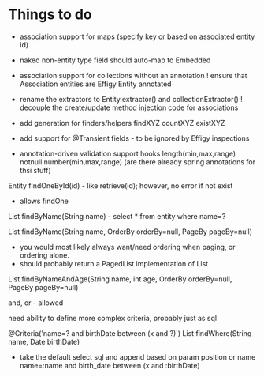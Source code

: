 
# Things to do

- association support for maps (specify key or based on associated entity id)
- naked non-entity type field should auto-map to Embedded
- association support for collections without an annotation
! ensure that Association entities are Effigy Entity annotated

- rename the extractors to Entity.extractor() and collectionExtractor()
! decouple the create/update method injection code for associations

- add generation for finders/helpers
    findXYZ
    countXYZ
    existXYZ

- add support for @Transient fields - to be ignored by Effigy inspections

- annotation-driven validation support hooks
    length(min,max,range)
    notnull
    number(min,max,range)
    (are there already spring annotations for thsi stuff)







Entity findOneById(id) - like retrieve(id); however, no error if not exist
- allows findOne

List<Entity> findByName(String name) - select * from entity where name=?

List<Entity> findByName(String name, OrderBy orderBy=null, PageBy pageBy=null)
- you would most likely always want/need ordering when paging, or ordering alone.
- should probably return a PagedList implementation of List

List<Entity> findByNameAndAge(String name, int age, OrderBy orderBy=null, PageBy pageBy=null)

and, or - allowed

need ability to define more complex criteria, probably just as sql

@Criteria('name=? and birthDate between (x and ?)')
List<Entity> findWhere(String name, Date birthDate)
- take the default select sql and append based on param position or name
    name=:name and birth_date between (x and :birthDate)